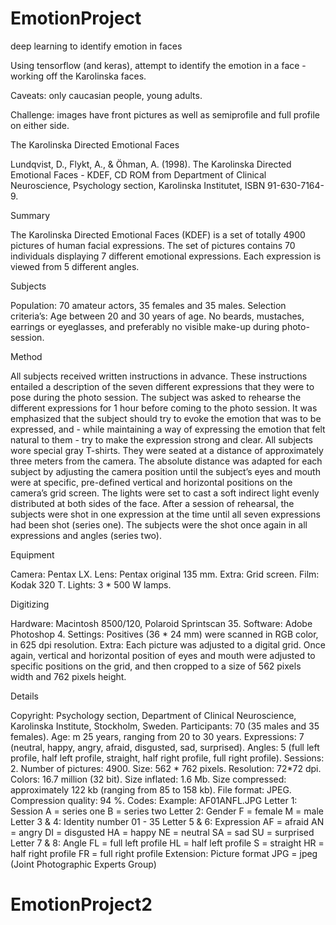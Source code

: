 # EmotionProject
deep learning to identify emotion in faces

Using tensorflow (and keras), attempt to identify the emotion in a face - working off the Karolinska faces.

Caveats: only caucasian people, young adults. 

Challenge: images have front pictures as well as semiprofile and full profile on either side.

The Karolinska Directed Emotional Faces

Lundqvist, D., Flykt, A., &  Öhman, A. (1998). The Karolinska Directed Emotional Faces - KDEF, CD ROM from Department of Clinical Neuroscience, Psychology section, Karolinska Institutet, ISBN 91-630-7164-9.

Summary

The Karolinska Directed Emotional Faces (KDEF) is a set of totally 4900 pictures of human facial expressions. The set of pictures contains 70 individuals displaying 7 different emotional expressions. Each expression is viewed from 5 different angles.

Subjects

Population: 70 amateur actors, 35 females and 35 males.
Selection criteria’s: Age between 20 and 30 years of age. No beards, mustaches, earrings or eyeglasses, and preferably no visible make-up during photo-session.

Method

All subjects received written instructions in advance. These instructions entailed a description of the seven different expressions that they were to pose during the photo session. The subject was asked to rehearse the different expressions for 1 hour before coming to the photo session. It was emphasized that the subject should try to evoke the emotion that was to be expressed, and - while maintaining a way of expressing the emotion that felt natural to them - try to make the expression strong and clear.
	All subjects wore special gray T-shirts. They were seated at a distance of approximately three meters from the camera. The absolute distance was adapted for each subject by adjusting the camera position until the subject’s eyes and mouth were at specific, pre-defined vertical and horizontal positions on the camera’s grid screen. 
	The lights were set to cast a soft indirect light evenly distributed at both sides of the face. 
After a session of rehearsal, the subjects were shot in one expression at the time until all seven expressions had been shot (series one). The subjects were the shot once again in all expressions and angles (series two).

Equipment

Camera: Pentax LX.
Lens:  Pentax original 135 mm.
Extra: Grid screen.
Film: Kodak 320 T.
Lights: 3 * 500 W lamps.

Digitizing

Hardware: Macintosh 8500/120, Polaroid Sprintscan 35.
Software: Adobe Photoshop 4.
Settings: Positives (36 * 24 mm) were scanned in RGB color, in 625 dpi resolution.
Extra: Each picture was adjusted to a digital grid. Once again, vertical and horizontal position of eyes and mouth were adjusted to specific positions on the grid, and then cropped to a size of 562 pixels width and 762 pixels height.

Details

Copyright:  Psychology section, Department of Clinical Neuroscience, 
Karolinska Institute, Stockholm, Sweden.
Participants: 70 (35 males and 35 females).
Age: m 25 years, ranging from 20 to 30 years.
Expressions: 7 (neutral, happy, angry, afraid, disgusted, sad, surprised).
Angles: 5 (full left profile, half left profile, straight, half right profile, full right profile).
Sessions: 2.
Number of pictures: 4900.
Size: 562 * 762 pixels.
Resolution: 72*72 dpi.
Colors: 16.7 million (32 bit).
Size inflated: 1.6 Mb.
Size compressed: approximately 122 kb (ranging from 85 to 158 kb).
File format: JPEG.
Compression quality: 94 %.
Codes:
	Example: AF01ANFL.JPG
		Letter 1: Session 
					A = series one
					B = series two
		Letter 2: Gender 
					F = female
					M = male
		Letter 3 & 4: Identity number
					01 - 35
		Letter 5 & 6: Expression
					AF = afraid
					AN = angry
					DI = disgusted
					HA = happy
					NE = neutral
					SA = sad
					SU = surprised
		Letter 7 & 8: Angle
					FL = full left profile
					HL = half left profile
					S = straight
					HR = half right profile
					FR = full right profile
		Extension: Picture format 
					JPG = jpeg (Joint Photographic Experts Group)
# EmotionProject2
